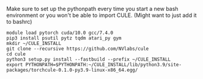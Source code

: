 Make sure to set up the pythonpath every time you start a new bash environment or you won't be able to import CULE. (Might want to just add it to bashrc)

```
module load pytorch cuda/10.0 gcc/7.4.0
pip3 install psutil pytz tqdm atari_py gym
mkdir ~/CULE_INSTALL
git clone --recursive https://github.com/NVlabs/cule
cd cule
python3 setup.py install --fastbuild --prefix ~/CULE_INSTALL
export PYTHONPATH=$PYTHONPATH:~/CULE_INSTALL/lib/python3.9/site-packages/torchcule-0.1.0-py3.9-linux-x86_64.egg/
```
